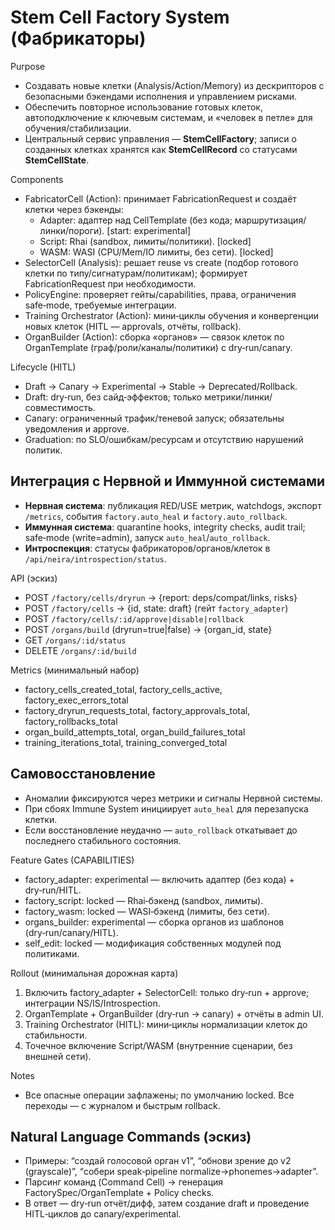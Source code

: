 <!-- neira:meta
id: NEI-20250904-120510-factory-system-design
intent: docs
summary: |
  Каркас системы Фабрикаторов: FabricatorCell/SelectorCell, жизненный цикл клеток (Draft→Canary→Experimental→Stable), интеграции с Nervous/Immune, HITL‑обучение и органы.
-->
<!-- neira:meta
id: NEI-20251115-organ-cancel-build-design
intent: design
summary: упомянут DELETE /organs/:id/build в API эскизе.
-->
<!-- neira:meta
id: NEI-20250316-stemcell-rename
intent: docs
summary: Термины обновлены на StemCellFactory/StemCellRecord/StemCellState.
-->
<!-- neira:meta
id: NEI-20240517-120001-factory-integration-selfheal
intent: docs
summary: |
  Добавлены разделы интеграции с Nervous/Immune и самовосстановления.
-->

# Stem Cell Factory System (Фабрикаторы)

Purpose
- Создавать новые клетки (Analysis/Action/Memory) из дескрипторов с безопасными бэкендами исполнения и управлением рисками.
- Обеспечить повторное использование готовых клеток, автоподключение к ключевым системам, и «человек в петле» для обучения/стабилизации.
- Центральный сервис управления — **StemCellFactory**; записи о созданных клетках хранятся как **StemCellRecord** со статусами **StemCellState**.

Components
- FabricatorCell (Action): принимает FabricationRequest и создаёт клетки через бэкенды:
  - Adapter: адаптер над CellTemplate (без кода; маршрутизация/линки/пороги). [start: experimental]
  - Script: Rhai (sandbox, лимиты/политики). [locked]
  - WASM: WASI (CPU/Mem/IO лимиты, без сети). [locked]
- SelectorCell (Analysis): решает reuse vs create (подбор готового клетки по типу/сигнатурам/политикам); формирует FabricationRequest при необходимости.
- PolicyEngine: проверяет гейты/capabilities, права, ограничения safe‑mode, требуемые интеграции.
- Training Orchestrator (Action): мини‑циклы обучения и конвергенции новых клеток (HITL — approvals, отчёты, rollback).
- OrganBuilder (Action): сборка «органов» — связок клеток по OrganTemplate (граф/роли/каналы/политики) с dry‑run/canary.

Lifecycle (HITL)
- Draft → Canary → Experimental → Stable → Deprecated/Rollback.
- Draft: dry‑run, без сайд‑эффектов; только метрики/линки/совместимость.
- Canary: ограниченный трафик/теневой запуск; обязательны уведомления и approve.
- Graduation: по SLO/ошибкам/ресурсам и отсутствию нарушений политик.

## Интеграция с Нервной и Иммунной системами
- **Нервная система**: публикация RED/USE метрик, watchdogs, экспорт `/metrics`, события `factory.auto_heal` и `factory.auto_rollback`.
- **Иммунная система**: quarantine hooks, integrity checks, audit trail; safe‑mode (write=admin), запуск `auto_heal`/`auto_rollback`.
- **Интроспекция**: статусы фабрикаторов/органов/клеток в `/api/neira/introspection/status`.

API (эскиз)
- POST `/factory/cells/dryrun` → {report: deps/compat/links, risks}
- POST `/factory/cells` → {id, state: draft} (гейт `factory_adapter`)
- POST `/factory/cells/:id/approve|disable|rollback`
- POST `/organs/build` (dryrun=true|false) → {organ_id, state}
- GET `/organs/:id/status`
- DELETE `/organs/:id/build`

Metrics (минимальный набор)
- factory_cells_created_total, factory_cells_active, factory_exec_errors_total
- factory_dryrun_requests_total, factory_approvals_total, factory_rollbacks_total
- organ_build_attempts_total, organ_build_failures_total
- training_iterations_total, training_converged_total

## Самовосстановление
- Аномалии фиксируются через метрики и сигналы Нервной системы.
- При сбоях Immune System инициирует `auto_heal` для перезапуска клетки.
- Если восстановление неудачно — `auto_rollback` откатывает до последнего стабильного состояния.

Feature Gates (CAPABILITIES)
- factory_adapter: experimental — включить адаптер (без кода) + dry‑run/HITL.
- factory_script: locked — Rhai‑бэкенд (sandbox, лимиты).
- factory_wasm: locked — WASI‑бэкенд (лимиты, без сети).
- organs_builder: experimental — сборка органов из шаблонов (dry‑run/canary/HITL).
- self_edit: locked — модификация собственных модулей под политиками.

Rollout (минимальная дорожная карта)
1) Включить factory_adapter + SelectorCell: только dry‑run + approve; интеграции NS/IS/Introspection.
2) OrganTemplate + OrganBuilder (dry‑run → canary) + отчёты в admin UI.
3) Training Orchestrator (HITL): мини‑циклы нормализации клеток до стабильности.
4) Точечное включение Script/WASM (внутренние сценарии, без внешней сети).

Notes
- Все опасные операции зафлажены; по умолчанию locked. Все переходы — с журналом и быстрым rollback.

## Natural Language Commands (эскиз)

- Примеры: “создай голосовой орган v1”, “обнови зрение до v2 (grayscale)”, “собери speak‑pipeline normalize→phonemes→adapter”.
- Парсинг команд (Command Cell) → генерация FactorySpec/OrganTemplate + Policy checks.
- В ответ — dry‑run отчёт/дифф, затем создание draft и проведение HITL‑циклов до canary/experimental.
